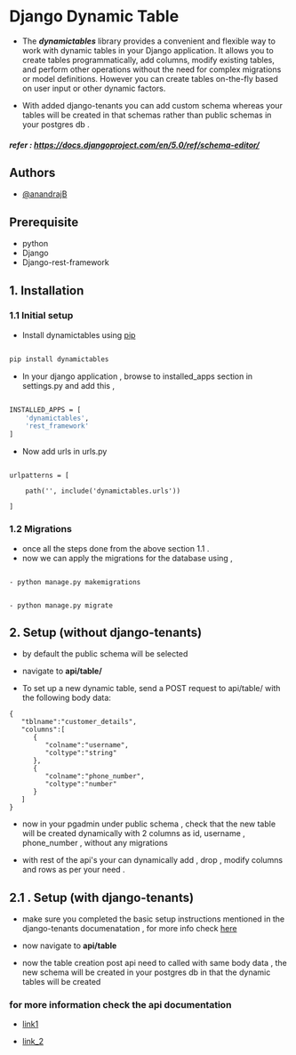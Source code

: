 # Django Dynamic Table


- The ***dynamictables*** library provides a convenient and flexible way to work with dynamic tables in your Django application. It allows you to create tables programmatically, add columns, modify existing tables, and perform other operations without the need for complex migrations or model definitions. However you can create tables on-the-fly based on user input or other dynamic factors.

- With added django-tenants you can add custom schema whereas your tables will be created in that schemas rather than public schemas in your postgres db .

##### **refer** : https://docs.djangoproject.com/en/5.0/ref/schema-editor/

## Authors

- [@anandrajB](https://github.com/anandrajB)

## Prerequisite

- python
- Django
- Django-rest-framework

## 1. Installation

### 1.1 Initial setup

- Install dynamictables using [pip](https://pypi.org/project/dynamictables/)

```bash

pip install dynamictables

```

- In your django application , browse to installed_apps section in settings.py and add this ,

```bash

INSTALLED_APPS = [
    'dynamictables',
    'rest_framework'
]

```

- Now add urls in urls.py

```

urlpatterns = [

    path('', include('dynamictables.urls'))

]

```

### 1.2 Migrations

- once all the steps done from the above section 1.1 .
- now we can apply the migrations for the database using ,

```

- python manage.py makemigrations

```

```

- python manage.py migrate 

```



## 2. Setup (without django-tenants)

- by default the public schema will be selected 

- navigate to **api/table/** 

- To set up a new dynamic table, send a POST request to api/table/ with the following body data:



``` 
{
   "tblname":"customer_details",
   "columns":[
      {
         "colname":"username",
         "coltype":"string"
      },
      {
         "colname":"phone_number",
         "coltype":"number"
      }
   ]
}
```

- now in your pgadmin under public schema , check that the new table will be created dynamically with 2 columns as id,  username  , phone_number , without any migrations


- with rest of the api's your can dynamically add , drop , modify columns and rows as per your need .




## 2.1 . Setup (with django-tenants)

- make sure you completed the basic setup instructions mentioned in the django-tenants documenatation , for more info check [here](https://django-tenants.readthedocs.io/en/latest/install.html#basic-settings)


- now navigate to **api/table** 

- now the table creation post api need to called with same body data , the new schema will be created in your postgres db in that the dynamic tables will be created 




### for more information check the api documentation

- [link1](https://documenter.getpostman.com/view/11858287/2sA3QqhYYp)

- [link_2](https://github.com/anandrajB/django-dynamic-table/blob/main/package/body_data.md)